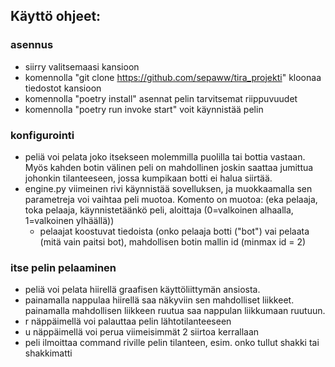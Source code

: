## Käyttö ohjeet:

### asennus
- siirry valitsemaasi kansioon
- komennolla "git clone https://github.com/sepaww/tira_projekti" kloonaa tiedostot kansioon
- komennolla "poetry install" asennat pelin tarvitsemat riippuvuudet
- komennolla "poetry run invoke start" voit käynnistää pelin

### konfigurointi
- peliä voi pelata joko itsekseen molemmilla puolilla tai bottia vastaan. Myös kahden botin välinen peli on mahdollinen joskin saattaa jumittua johonkin tilanteeseen, jossa kumpikaan botti ei halua siirtää.
- engine.py viimeinen rivi käynnistää sovelluksen, ja muokkaamalla sen parametreja voi vaihtaa peli muotoa. Komento on muotoa: (eka pelaaja, toka pelaaja, käynnistetäänkö peli, aloittaja (0=valkoinen alhaalla, 1=valkoinen ylhäällä))
  - pelaajat koostuvat tiedoista (onko pelaaja botti ("bot") vai pelaata (mitä vain paitsi bot), mahdollisen botin mallin id (minmax id = 2)

### itse pelin pelaaminen
- peliä voi pelata hiirellä graafisen käyttöliittymän ansiosta.
- painamalla nappulaa hiirellä saa näkyviin sen mahdolliset liikkeet. painamalla mahdollisen liikkeen ruutua saa nappulan liikkumaan ruutuun.
- r näppäimellä voi palauttaa pelin lähtotilanteeseen
- u näppäimellä voi perua viimeisimmät 2 siirtoa kerrallaan
- peli ilmoittaa command riville pelin tilanteen, esim. onko tullut shakki tai shakkimatti
